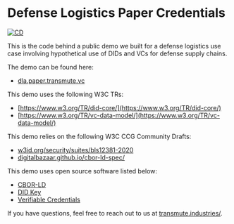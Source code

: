 # Defense Logistics Paper Credentials

[![CD](https://github.com/transmute-industries/dla.paper.transmute.vc/actions/workflows/cd.yml/badge.svg)](https://github.com/transmute-industries/dla.paper.transmute.vc/actions/workflows/cd.yml)

This is the code behind a public demo we built for a defense logistics use case involving hypothetical use of DIDs and VCs for defense supply chains.

The demo can be found here:

- [dla.paper.transmute.vc](https://dla.paper.transmute.vc/)

This demo uses the following W3C TRs:

- [https://www.w3.org/TR/did-core/](https://www.w3.org/TR/did-core/)
- [https://www.w3.org/TR/vc-data-model/](https://www.w3.org/TR/vc-data-model/)

This demo relies on the following W3C CCG Community Drafts:

- [w3id.org/security/suites/bls12381-2020](https://w3id.org/security/suites/bls12381-2020)
- [digitalbazaar.github.io/cbor-ld-spec/](https://digitalbazaar.github.io/cbor-ld-spec/)

This demo uses open source software listed below:

- [CBOR-LD](https://github.com/digitalbazaar/cborld)
- [DID Key](https://github.com/transmute-industries/did-key.js)
- [Verifiable Credentials](https://github.com/transmute-industries/verifiable-data/tree/main/packages/vc.js)

If you have questions, feel free to reach out to us at [transmute.industries/](https://transmute.industries/).
